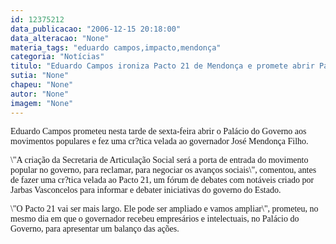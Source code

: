 ```yaml
---
id: 12375212
data_publicacao: "2006-12-15 20:18:00"
data_alteracao: "None"
materia_tags: "eduardo campos,impacto,mendonça"
categoria: "Notícias"
titulo: "Eduardo Campos ironiza Pacto 21 de Mendonça e promete abrir Palácio ao povo"
sutia: "None"
chapeu: "None"
autor: "None"
imagem: "None"
---
```

<p><P><FONT face=Verdana>Eduardo Campos prometeu nesta tarde de sexta-feira abrir o Palácio do Governo aos movimentos populares e fez uma cr?tica velada ao governador José Mendonça Filho. </FONT></P></p>
<p><P><FONT face=Verdana>\"A criação da Secretaria de Articulação Social será a porta de entrada do movimento popular no governo, para reclamar, para negociar os avanços sociais\", comentou, antes de fazer uma cr?tica velada ao Pacto 21, um fórum de debates com notáveis criado por Jarbas Vasconcelos para informar e debater iniciativas do governo do Estado.</FONT></P></p>
<p><P><FONT face=Verdana>\"O Pacto 21 vai ser mais largo. Ele pode ser ampliado e vamos ampliar\", prometeu, no mesmo dia em que o governador recebeu empresários e intelectuais, no Palácio do Governo, para apresentar um balanço das ações.</FONT></P> </p>
